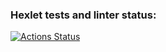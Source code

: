 ### Hexlet tests and linter status:
[![Actions Status](https://github.com/BibaOld/python-project-lvl1/workflows/hexlet-check/badge.svg)](https://github.com/BibaOld/python-project-lvl1/actions)